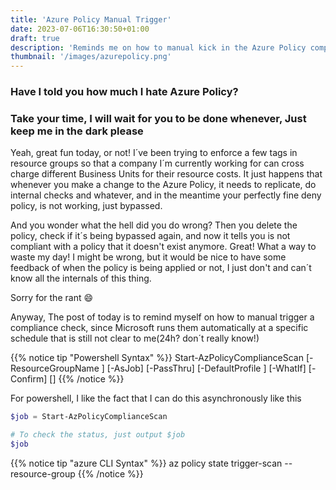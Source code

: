 ```yaml
---
title: 'Azure Policy Manual Trigger'
date: 2023-07-06T16:30:50+01:00
draft: true
description: 'Reminds me on how to manual kick in the Azure Policy compliance checks'
thumbnail: '/images/azurepolicy.png'
---
```


### Have I told you how much I hate Azure Policy?

### Take your time, I will wait for you to be done whenever, Just keep me in the dark please

Yeah, great fun today, or not! I´ve been trying to enforce a few tags in resource groups so that a company I´m currently working for can cross charge different Business Units for their resource costs.
It just happens that whenever you make a change to the Azure Policy, it needs to replicate, do internal checks and whatever, and in the meantime your perfectly fine deny policy, is not working, just bypassed.

And you wonder what the hell did you do wrong? Then you delete the policy, check if it´s being bypassed again, and now it tells you is not compliant with a policy that it doesn't exist anymore. Great! What a way to waste my day!
I might be wrong, but it would be nice to have some feedback of when the policy is being applied or not, I just don't and can´t know all the internals of this thing.

Sorry for the rant 😄

Anyway, The post of today is to remind myself on how to manual trigger a compliance check, since Microsoft runs them automatically at a specific schedule that is still not clear to me(24h? don´t really know!)

{{% notice tip "Powershell Syntax" %}}
Start-AzPolicyComplianceScan
[-ResourceGroupName <String>]
[-AsJob]
[-PassThru]
[-DefaultProfile <IAzureContextContainer>]
[-WhatIf]
[-Confirm]
[<CommonParameters>]
{{% /notice %}}

For powershell, I like the fact that I can do this asynchronously like this

```powershell
$job = Start-AzPolicyComplianceScan

# To check the status, just output $job
$job
```

{{% notice tip "azure CLI Syntax" %}}
az policy state trigger-scan --resource-group
{{% /notice %}}
